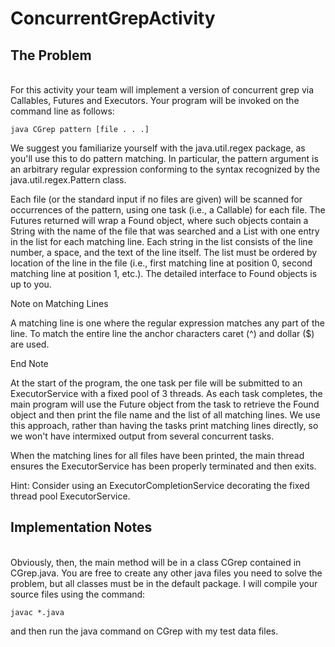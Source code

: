 ConcurrentGrepActivity
======================

<h2>The Problem</h2> <br>
For this activity your team will implement a version of concurrent grep via Callables, Futures and Executors. Your program will be invoked on the command line as follows:

<code>java CGrep pattern [file . . .]</code>

We suggest you familiarize yourself with the java.util.regex package, as you'll use this to do pattern matching. In particular, the pattern argument is an arbitrary regular expression conforming to the syntax recognized by the java.util.regex.Pattern class.

Each file (or the standard input if no files are given) will be scanned for occurrences of the pattern, using one task (i.e., a Callable) for each file. The Futures returned will wrap a Found object, where such objects contain a String with the name of the file that was searched and a List<String> with one entry in the list for each matching line. Each string in the list consists of the line number, a space, and the text of the line itself. The list must be ordered by location of the line in the file (i.e., first matching line at position 0, second matching line at position 1, etc.). The detailed interface to Found objects is up to you.

Note on Matching Lines

A matching line is one where the regular expression matches any part of the line. To match the entire line the anchor characters caret (^) and dollar ($) are used.

End Note

At the start of the program, the one task per file will be submitted to an ExecutorService with a fixed pool of 3 threads. As each task completes, the main program will use the Future object from the task to retrieve the Found object and then print the file name and the list of all matching lines. We use this approach, rather than having the tasks print matching lines directly, so we won't have intermixed output from several concurrent tasks.

When the matching lines for all files have been printed, the main thread ensures the ExecutorService has been properly terminated and then exits.

Hint: Consider using an ExecutorCompletionService decorating the fixed thread pool ExecutorService.

<h2>Implementation Notes</h2> <br>
Obviously, then, the main method will be in a class CGrep contained in CGrep.java. You are free to create any other java files you need to solve the problem, but all classes must be in the default package. I will compile your source files using the command:

<code>javac *.java </code>

and then run the java command on CGrep with my test data files.
